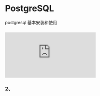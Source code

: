 # PostgreSQL
postgresql 基本安装和使用

### ![Ubuntu 安装指南](https://github.com/wgc00/PostgreSQL/blob/master/PostgreSQL%20install/Installation%20guide/postgresql.md)

### 2、
